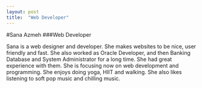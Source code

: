 ```yaml
---
layout: post
title:  "Web Developer"
---
```


#Sana Azmeh
###Web Developer

Sana is a web designer and developer. She makes websites to be nice, user friendly and fast. She also worked as Oracle Developer, and then Banking Database and System Administrator for a long time. She had great experience with them. She is focusing now on web development and programming. She enjoys doing yoga, HIIT and walking. She also likes listening to soft pop music and chilling music.
